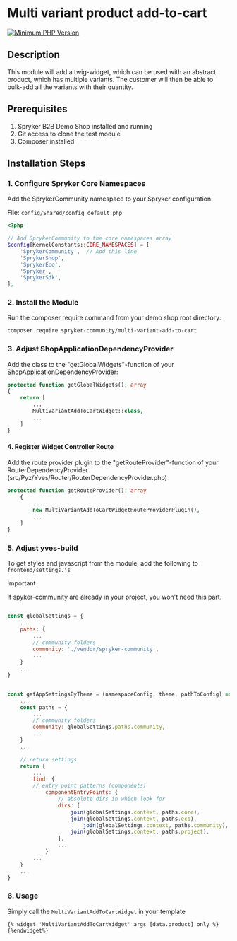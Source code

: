 # Multi variant product add-to-cart
[![Minimum PHP Version](https://img.shields.io/badge/php-%3E%3D%208.2-8892BF.svg)](https://php.net/)



## Description

This module will add a twig-widget, which can be used with an abstract product, which has multiple variants.
The customer will then be able to bulk-add all the variants with their quantity.


## Prerequisites

1. Spryker B2B Demo Shop installed and running
2. Git access to clone the test module
3. Composer installed


## Installation Steps

### 1. Configure Spryker Core Namespaces

Add the SprykerCommunity namespace to your Spryker configuration:

File: `config/Shared/config_default.php`

```php
<?php

// Add SprykerCommunity to the core namespaces array
$config[KernelConstants::CORE_NAMESPACES] = [
    'SprykerCommunity',  // Add this line
    'SprykerShop',
    'SprykerEco',
    'Spryker',
    'SprykerSdk',
];
```

### 2. Install the Module

Run the composer require command from your demo shop root directory:

```bash
composer require spryker-community/multi-variant-add-to-cart
```

### 3. Adjust ShopApplicationDependencyProvider

Add the class to the "getGlobalWidgets"-function of your ShopApplicationDependencyProvider:

```php
protected function getGlobalWidgets(): array
{
    return [
        ...
        MultiVariantAddToCartWidget::class,
        ...
    ]
}
```

#### 4. Register Widget Controller Route

Add the route provider plugin to the "getRouteProvider"-function of your RouterDependencyProvider (src/Pyz/Yves/Router/RouterDependencyProvider.php)

```php
protected function getRouteProvider(): array
    {
        ...
        new MultiVariantAddToCartWidgetRouteProviderPlugin(),
        ...
    ]
}
```

### 5. Adjust yves-build

To get styles and javascript from the module, add the following to ```frontend/settings.js```

> [!IMPORTANT]
> If spyker-community are already in your project, you won't need this part.

```js

const globalSettings = {
    ...
    paths: {
        ...
        // community folders
        community: './vendor/spryker-community',
        ...
    }
    ...
}


const getAppSettingsByTheme = (namespaceConfig, theme, pathToConfig) => {
    ...
    const paths = {
        ...
        // community folders
        community: globalSettings.paths.community,
        ...
    }
    ...

    // return settings
    return {
        ...
        find: {
        // entry point patterns (components)
            componentEntryPoints: {
                // absolute dirs in which look for
                dirs: [
                    join(globalSettings.context, paths.core),
                    join(globalSettings.context, paths.eco),
                        join(globalSettings.context, paths.community), // this position is cruicial
                    join(globalSettings.context, paths.project),
                ],
                ...
            }
        ...
    }
    ...
}
```

### 6. Usage

Simply call the  ```MultiVariantAddToCartWidget``` in your template

```
{% widget 'MultiVariantAddToCartWidget' args [data.product] only %}{%endwidget%}
```
